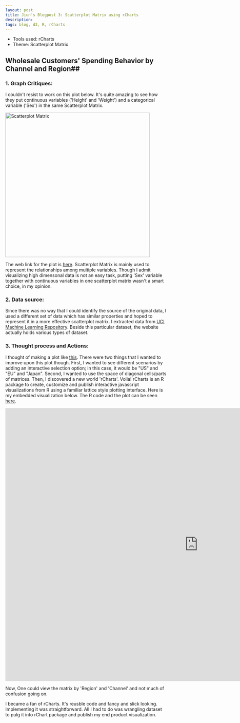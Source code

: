 ```yaml
---
layout: post
title: Jiun's Blogpost 3: Scatterplot Matrix using rCharts
description:
tags: blog, d3, R, rCharts
---
```


* Tools used: rCharts
* Theme: Scatterplot Matrix

## Wholesale Customers' Spending Behavior by Channel and Region##

### 1. Graph Critiques: ###

I couldn't resist to work on this plot below. It's quite amazing to see how they put continuous variables ('Height' and 'Weight') and a categorical variable ('Sex') in the same Scatterplot Matrix. 

<a href="http://www.jmp.com/support/help/images/students.gif"><img src="http://www.jmp.com/support/help/images/students.gif" alt="Scatterplot Matrix" width="450" height="450"></a>

The web link for the plot is [here](http://www.jmp.com/support/help/Example_of_a_Scatterplot_Matrix.shtml). Scatterplot Matrix is mainly used to represent the relationships among multiple variables. Though I admit visualizing high dimensonal data is not an easy task, putting 'Sex' variable together with continuous variables in one scatterplot matrix wasn't a smart choice, in my opinion. 

### 2. Data source: ###

Since there was no way that I could identify the source of the original data, I used a different set of data which has similar properties and hoped to represent it in a more effective scatterplot matrix. I extracted data from [UCI Machine Learning Repository](http://archive.ics.uci.edu/ml/datasets/Wholesale+customers). Beside this particular dataset, the website actually holds various types of dataset. 

### 3. Thought process and Actions: ###

I thought of making a plot like [this](http://hci.stanford.edu/jheer/files/zoo/ex/stats/splom.html). There were two things that I wanted to improve upon this plot though. First, I wanted to see different scenarios by adding an interactive selection option; in this case, it would be "US" and "EU" and "Japan". Second, I wanted to use the space of diagonal cells/parts of matrices. Then, I discovered a new world 'rCharts'. Volia! rCharts is an R package to create, customize and publish interactive javascript visualizations from R using a familiar lattice style plotting interface. Here is my embedded visualization below. The R code and the plot can be seen [here](http://bl.ocks.org/jiun0201/6c1cfef66c61c7bd8952). 

<div align="left"><iframe src="http://bl.ocks.org/jiun0201/6c1cfef66c61c7bd8952/" allowfullscreen="allowfullscreen" frameborder="0" width="1200" height="850"></iframe></div>

Now, One could view the matrix by 'Region' and 'Channel' and not much of confusion going on.  

I became a fan of rCharts. It's reusble code and fancy and slick looking. Implementing it was straightforward. All I had to do was wrangling dataset to pulg it into rChart package and publish my end product visualization.  



